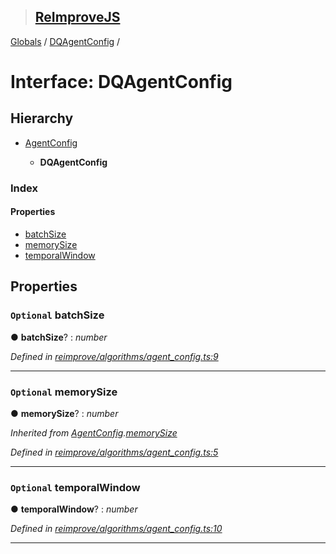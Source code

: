 > ## [ReImproveJS](../README.md)

[Globals](../globals.md) / [DQAgentConfig](dqagentconfig.md) /

# Interface: DQAgentConfig

## Hierarchy

* [AgentConfig](agentconfig.md)

  * **DQAgentConfig**

### Index

#### Properties

* [batchSize](dqagentconfig.md#optional-batchsize)
* [memorySize](dqagentconfig.md#optional-memorysize)
* [temporalWindow](dqagentconfig.md#optional-temporalwindow)

## Properties

### `Optional` batchSize

● **batchSize**? : *number*

*Defined in [reimprove/algorithms/agent_config.ts:9](https://github.com/DevSide/ReImproveJS/blob/2368b25/src/reimprove/algorithms/agent_config.ts#L9)*

___

### `Optional` memorySize

● **memorySize**? : *number*

*Inherited from [AgentConfig](agentconfig.md).[memorySize](agentconfig.md#optional-memorysize)*

*Defined in [reimprove/algorithms/agent_config.ts:5](https://github.com/DevSide/ReImproveJS/blob/2368b25/src/reimprove/algorithms/agent_config.ts#L5)*

___

### `Optional` temporalWindow

● **temporalWindow**? : *number*

*Defined in [reimprove/algorithms/agent_config.ts:10](https://github.com/DevSide/ReImproveJS/blob/2368b25/src/reimprove/algorithms/agent_config.ts#L10)*

___